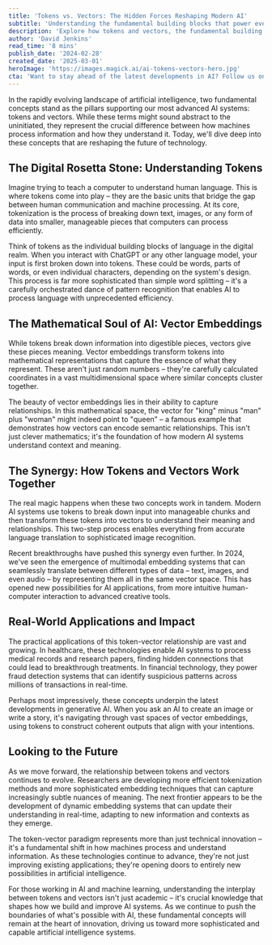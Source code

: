 ```yaml
---
title: 'Tokens vs. Vectors: The Hidden Forces Reshaping Modern AI'
subtitle: 'Understanding the fundamental building blocks that power everything from ChatGPT to computer vision'
description: 'Explore how tokens and vectors, the fundamental building blocks of modern AI systems, work together to enable everything from language processing to computer vision. Learn how these concepts power the latest breakthroughs in artificial intelligence and shape the future of technology.'
author: 'David Jenkins'
read_time: '8 mins'
publish_date: '2024-02-28'
created_date: '2025-03-01'
heroImage: 'https://images.magick.ai/ai-tokens-vectors-hero.jpg'
cta: 'Want to stay ahead of the latest developments in AI? Follow us on LinkedIn for regular insights into the technologies shaping our future.'
---
```


In the rapidly evolving landscape of artificial intelligence, two fundamental concepts stand as the pillars supporting our most advanced AI systems: tokens and vectors. While these terms might sound abstract to the uninitiated, they represent the crucial difference between how machines process information and how they understand it. Today, we'll dive deep into these concepts that are reshaping the future of technology.

## The Digital Rosetta Stone: Understanding Tokens

Imagine trying to teach a computer to understand human language. This is where tokens come into play – they are the basic units that bridge the gap between human communication and machine processing. At its core, tokenization is the process of breaking down text, images, or any form of data into smaller, manageable pieces that computers can process efficiently.

Think of tokens as the individual building blocks of language in the digital realm. When you interact with ChatGPT or any other language model, your input is first broken down into tokens. These could be words, parts of words, or even individual characters, depending on the system's design. This process is far more sophisticated than simple word splitting – it's a carefully orchestrated dance of pattern recognition that enables AI to process language with unprecedented efficiency.

## The Mathematical Soul of AI: Vector Embeddings

While tokens break down information into digestible pieces, vectors give these pieces meaning. Vector embeddings transform tokens into mathematical representations that capture the essence of what they represent. These aren't just random numbers – they're carefully calculated coordinates in a vast multidimensional space where similar concepts cluster together.

The beauty of vector embeddings lies in their ability to capture relationships. In this mathematical space, the vector for "king" minus "man" plus "woman" might indeed point to "queen" – a famous example that demonstrates how vectors can encode semantic relationships. This isn't just clever mathematics; it's the foundation of how modern AI systems understand context and meaning.

## The Synergy: How Tokens and Vectors Work Together

The real magic happens when these two concepts work in tandem. Modern AI systems use tokens to break down input into manageable chunks and then transform these tokens into vectors to understand their meaning and relationships. This two-step process enables everything from accurate language translation to sophisticated image recognition.

Recent breakthroughs have pushed this synergy even further. In 2024, we've seen the emergence of multimodal embedding systems that can seamlessly translate between different types of data – text, images, and even audio – by representing them all in the same vector space. This has opened new possibilities for AI applications, from more intuitive human-computer interaction to advanced creative tools.

## Real-World Applications and Impact

The practical applications of this token-vector relationship are vast and growing. In healthcare, these technologies enable AI systems to process medical records and research papers, finding hidden connections that could lead to breakthrough treatments. In financial technology, they power fraud detection systems that can identify suspicious patterns across millions of transactions in real-time.

Perhaps most impressively, these concepts underpin the latest developments in generative AI. When you ask an AI to create an image or write a story, it's navigating through vast spaces of vector embeddings, using tokens to construct coherent outputs that align with your intentions.

## Looking to the Future

As we move forward, the relationship between tokens and vectors continues to evolve. Researchers are developing more efficient tokenization methods and more sophisticated embedding techniques that can capture increasingly subtle nuances of meaning. The next frontier appears to be the development of dynamic embedding systems that can update their understanding in real-time, adapting to new information and contexts as they emerge.

The token-vector paradigm represents more than just technical innovation – it's a fundamental shift in how machines process and understand information. As these technologies continue to advance, they're not just improving existing applications; they're opening doors to entirely new possibilities in artificial intelligence.

For those working in AI and machine learning, understanding the interplay between tokens and vectors isn't just academic – it's crucial knowledge that shapes how we build and improve AI systems. As we continue to push the boundaries of what's possible with AI, these fundamental concepts will remain at the heart of innovation, driving us toward more sophisticated and capable artificial intelligence systems.